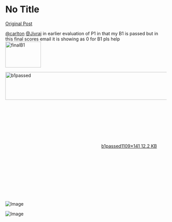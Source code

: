 # No Title

[Original Post](https://discourse.onlinedegree.iitm.ac.in/t/171141/300)

<p><a class="mention" href="/u/carlton">@carlton</a> <a class="mention" href="/u/jivraj">@Jivraj</a> in earlier evaluation of P1 in that my B1 is passed but in this final scores email it is showing as 0 for B1 pls help<br>
<img src="https://europe1.discourse-cdn.com/flex013/uploads/iitm/original/3X/0/4/04980bbcf7941e08ba08f59e10a384708518a9eb.png" alt="finalB1" data-base62-sha1="EDFktEIUeMCoRlZZvWtvjRGTSr" width="111" height="81"><br>
<div class="lightbox-wrapper"><a class="lightbox" href="https://europe1.discourse-cdn.com/flex013/uploads/iitm/original/3X/5/3/53a192933345964a58001aea8268e62a2e03e5f0.png" data-download-href="/uploads/short-url/bVPNsc87d4pYQAMPAvhdt6ls7Ti.png?dl=1" title="b1passed" rel="noopener nofollow ugc"><img src="https://europe1.discourse-cdn.com/flex013/uploads/iitm/optimized/3X/5/3/53a192933345964a58001aea8268e62a2e03e5f0_2_690x87.png" alt="b1passed" data-base62-sha1="bVPNsc87d4pYQAMPAvhdt6ls7Ti" width="690" height="87" srcset="https://europe1.discourse-cdn.com/flex013/uploads/iitm/optimized/3X/5/3/53a192933345964a58001aea8268e62a2e03e5f0_2_690x87.png, https://europe1.discourse-cdn.com/flex013/uploads/iitm/optimized/3X/5/3/53a192933345964a58001aea8268e62a2e03e5f0_2_1035x130.png 1.5x, https://europe1.discourse-cdn.com/flex013/uploads/iitm/original/3X/5/3/53a192933345964a58001aea8268e62a2e03e5f0.png 2x" data-dominant-color="FAFAFA"><div class="meta"><svg class="fa d-icon d-icon-far-image svg-icon" aria-hidden="true"><use href="#far-image"></use></svg><span class="filename">b1passed</span><span class="informations">1109×141 12.2 KB</span><svg class="fa d-icon d-icon-discourse-expand svg-icon" aria-hidden="true"><use href="#discourse-expand"></use></svg></div></a></div></p>

![Image](https://europe1.discourse-cdn.com/flex013/uploads/iitm/original/3X/0/4/04980bbcf7941e08ba08f59e10a384708518a9eb.png)

![Image](https://europe1.discourse-cdn.com/flex013/uploads/iitm/optimized/3X/5/3/53a192933345964a58001aea8268e62a2e03e5f0_2_690x87.png)